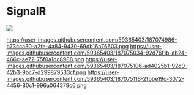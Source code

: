 # SignalR
<img align="center" src="https://user-images.githubusercontent.com/59365403/187074976-a3db0bf7-4d9b-402e-bc8d-52b4a96c6e73.png">



https://user-images.githubusercontent.com/59365403/187074986-b73cca30-a2fe-4a84-9430-69db16a76603.png
https://user-images.githubusercontent.com/59365403/187075034-92d76f1b-ab24-466c-ae72-75f0a1dc8988.png
https://user-images.githubusercontent.com/59365403/187075106-ad4025b1-92d0-42b3-9bc7-d299879533cf.png
https://user-images.githubusercontent.com/59365403/187075116-21bbe19c-3072-4456-80c1-996a064379c6.png

